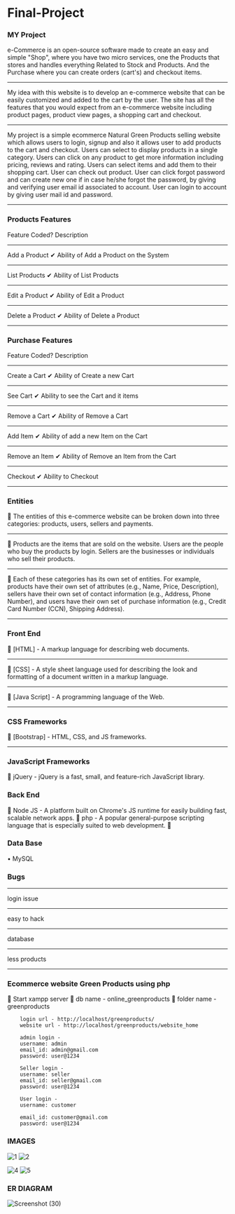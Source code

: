 # Final-Project
### MY Project
e-Commerce is an open-source software made to create an easy and simple "Shop", where you have two micro services, one the Products that stores and handles everything Related to Stock and Products. And the Purchase where you can create orders (cart's) and checkout items.
***
My idea with this website is to develop an e-commerce website that can be easily customized and added to the cart by the user. The site has all the features that you would expect from an e-commerce website including product pages, product view pages, a shopping cart and checkout.
***
My project is a simple ecommerce Natural Green Products selling website which allows users to login, signup and also it allows user to add products to the cart and checkout. Users can select to display products in a single category. Users can click on any product to get more information including pricing, reviews and rating. Users can select items and add them to their shopping cart. User can check out product. User can click forgot password and can create new one if in case he/she forgot the password, by giving and verifying user email id associated to account. User can login to account by giving user mail id and password.
***
### Products Features
Feature	Coded?	Description
***
Add a Product	✔	Ability of Add a Product on the System
***
List Products	✔	Ability of List Products
***
Edit a Product	✔	Ability of Edit a Product
***
Delete a Product	✔	Ability of Delete a Product
***

### Purchase Features
Feature	Coded?	Description
***
 Create a Cart	✔	Ability of Create a new Cart
 ***
 See Cart		✔	Ability to see the Cart and it items
 ***
Remove a Cart	✔	Ability of Remove a Cart
***
Add Item		✔	Ability of add a new Item on the Cart
***
Remove an Item	✔	Ability of Remove an Item from the Cart
***
Checkout		✔	Ability to Checkout
***

### Entities

	The entities of this e-commerce website can be broken down into three categories: products, users, sellers and payments.
***
	Products are the items that are sold on the website. Users are the people who buy the products by login. Sellers are the businesses or individuals who sell their products. 
***
	Each of these categories has its own set of entities. For example, products have their own set of attributes (e.g., Name, Price, Description), sellers have their own set of contact information (e.g., Address, Phone Number), and users have their own set of purchase information (e.g., Credit Card Number (CCN), Shipping Address).
***


### Front End

	[HTML] - A markup language for describing web documents.
***
	[CSS] - A style sheet language used for describing the look and formatting of a document written in a markup language.
***
	[Java Script] - A programming language of the Web.
***

### CSS Frameworks

	[Bootstrap] - HTML, CSS, and JS frameworks.
***

### JavaScript Frameworks

	jQuery - jQuery is a fast, small, and feature-rich JavaScript library.

### Back End

	Node JS - A platform built on Chrome's JS runtime for easily building fast, scalable network apps.
	php - A popular general-purpose scripting language that is especially suited to web development.
	

### Data Base

•	MySQL
### Bugs
***
login issue
***
easy to hack
***
database 
***
less products
***
		
### Ecommerce website Green Products using php 

	Start xampp server 
	db name - online_greenproducts
	folder name - greenproducts

		login url - http://localhost/greenproducts/
		website url - http://localhost/greenproducts/website_home

		admin login - 
		username: admin
		email_id: admin@gmail.com
		password: user@1234

		Seller login - 
		username: seller
		email_id: seller@gmail.com
		password: user@1234

		User login - 
		username: customer
	
		email_id: customer@gmail.com
		password: user@1234



### IMAGES

![1](https://user-images.githubusercontent.com/102165229/168952293-0ead2fd7-a279-48a3-961e-6081f06f5935.jpeg)
![2](https://user-images.githubusercontent.com/102165229/168952308-39c30459-3d11-41d6-807d-532ca0a41b87.jpeg)

![4](https://user-images.githubusercontent.com/102165229/168952326-c1b7f873-61fa-4aa3-9302-1ba284f22eb6.jpeg)
![5](https://user-images.githubusercontent.com/102165229/168952333-efd21196-e0bf-46cd-bf8d-15f2f1516c9e.jpeg)
### ER DIAGRAM
![Screenshot (30)](https://user-images.githubusercontent.com/102165229/168952767-2a948d51-a439-442e-b11a-75a84dc8c7c8.png)
